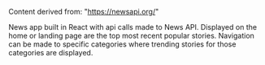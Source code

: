 Content derived from: "https://newsapi.org/"

News app built in React with api calls made to News API. Displayed on the home or landing page are the top most recent popular stories. Navigation can be made to specific categories where trending stories for those categories are displayed. 

